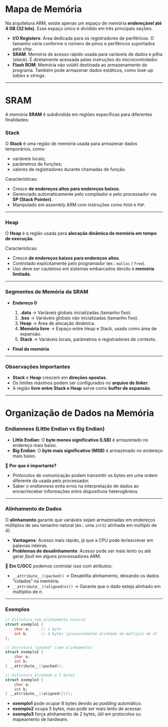# Mapa de Memória

Na arquitetura ARM, existe apenas um espaço de memória **endereçável até 4 GB (32 bits)**. Esse espaço único é dividido em três principais seções:

* **I/O Registers**: Área dedicada para os registradores de periféricos. O tamanho varia conforme o número de pinos e periféricos suportados pelo chip.
* **SRAM**: Memória de acesso rápido usada para variáveis de dados e pilha (*stack*). É diretamente acessada pelas instruções do microcontrolador.
* **Flash ROM**: Memória não volátil destinada ao armazenamento do programa. Também pode armazenar dados estáticos, como *look-up tables* e *strings*.

---

# SRAM

A memória **SRAM** é subdividida em regiões específicas para diferentes finalidades:

### Stack

O **Stack** é uma região de memória usada para armazenar dados temporários, como:

* variáveis locais;
* parâmetros de funções;
* valores de registradores durante chamadas de função.

Características:

* Cresce **de endereços altos para endereços baixos**.
* Gerenciado automaticamente pelo compilador e pelo processador via **SP (Stack Pointer)**.
* Manipulado em assembly ARM com instruções como `PUSH` e `POP`.

---

### Heap

O **Heap** é a região usada para **alocação dinâmica de memória em tempo de execução**.

Características:

* Cresce **de endereços baixos para endereços altos**.
* Controlado explicitamente pelo programador (ex.: `malloc` / `free`).
* Uso deve ser cauteloso em sistemas embarcados devido à **memória limitada**.

---

### Segmentos de Memória da SRAM

* **Endereço 0**

  1. **.data** → Variáveis globais inicializadas (tamanho fixo).
  2. **.bss** → Variáveis globais não inicializadas (tamanho fixo).
  3. **Heap** → Área de alocação dinâmica.
  4. **Memória livre** → Espaço entre Heap e Stack, usado como área de expansão.
  5. **Stack** → Variáveis locais, parâmetros e registradores de contexto.

* **Final da memória**

---

### Observações Importantes

* **Stack** e **Heap** crescem em **direções opostas**.
* Os limites máximos podem ser configurados no **arquivo de *linker***.
* A região **livre entre Stack e Heap** serve como **buffer de expansão**.

---

# Organização de Dados na Memória

### Endianness (Little Endian vs Big Endian)

* **Little Endian**: O **byte menos significativo (LSB)** é armazenado no endereço mais baixo.
* **Big Endian**: O **byte mais significativo (MSB)** é armazenado no endereço mais baixo.

🔹 **Por que é importante?**

* Protocolos de comunicação podem transmitir os bytes em uma ordem diferente da usada pelo processador.
* Saber o *endianness* evita erros na interpretação de dados ao enviar/receber informações entre dispositivos heterogêneos.

---

### Alinhamento de Dados

O **alinhamento** garante que variáveis sejam armazenadas em endereços múltiplos de seu tamanho natural (ex.: uma `int32` alinhada em múltiplo de 4).

* **Vantagens**: Acesso mais rápido, já que a CPU pode ler/escrever em palavras inteiras.
* **Problemas de desalinhamento**: Acesso pode ser mais lento ou até gerar *fault* em alguns processadores ARM.

🔹 **Em C/GCC** podemos controlar isso com atributos:

* `__attribute__((packed))` → Desabilita alinhamento, deixando os dados “colados” na memória.
* `__attribute__((aligned(n)))` → Garante que o dado esteja alinhado em múltiplos de *n*.

---

### Exemplos

```c
// Estrutura com alinhamento natural
struct exemplo1 {
    char a;     // 1 byte
    int b;      // 4 bytes (provavelmente alinhado em múltiplo de 4)
};

// Estrutura "packed" (sem alinhamento)
struct exemplo2 {
    char a;
    int b;
} __attribute__((packed));

// Estrutura alinhada a 2 bytes
struct exemplo3 {
    char a;
    int b;
} __attribute__((aligned(2)));
```

* **exemplo1** pode ocupar 8 bytes devido ao *padding* automático.
* **exemplo2** ocupa 5 bytes, mas pode ser mais lento de acessar.
* **exemplo3** força alinhamento de 2 bytes, útil em protocolos ou mapeamento de hardware.

